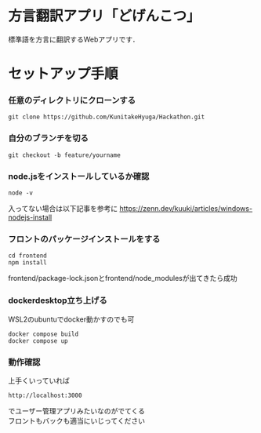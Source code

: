 # 方言翻訳アプリ「どげんこつ」
標準語を方言に翻訳するWebアプリです．

# セットアップ手順
### 任意のディレクトリにクローンする  
```
git clone https://github.com/KunitakeHyuga/Hackathon.git
```

### 自分のブランチを切る  
```
git checkout -b feature/yourname  
```

### node.jsをインストールしているか確認  
```
node -v
```
入ってない場合は以下記事を参考に
https://zenn.dev/kuuki/articles/windows-nodejs-install

### フロントのパッケージインストールをする  
```
cd frontend  
npm install  
```
frontend/package-lock.jsonとfrontend/node_modulesが出てきたら成功

### dockerdesktop立ち上げる  
WSL2のubuntuでdocker動かすのでも可  
```
docker compose build  
docker compose up
```
### 動作確認
上手くいっていれば
```
http://localhost:3000
```
でユーザー管理アプリみたいなのがでてくる  
フロントもバックも適当にいじってください